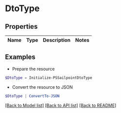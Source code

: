 # DtoType
## Properties

Name | Type | Description | Notes
------------ | ------------- | ------------- | -------------

## Examples

- Prepare the resource
```powershell
$DtoType = Initialize-PSSailpointDtoType 
```

- Convert the resource to JSON
```powershell
$DtoType | ConvertTo-JSON
```

[[Back to Model list]](../README.md#documentation-for-models) [[Back to API list]](../README.md#documentation-for-api-endpoints) [[Back to README]](../README.md)

